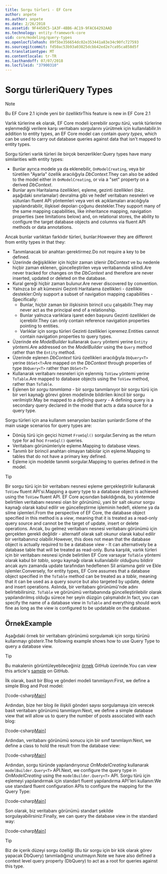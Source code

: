 ```yaml
---
title: Sorgu türleri - EF Core
author: anpete
ms.author: anpete
ms.date: 2/26/2018
ms.assetid: 9F4450C5-1A3F-4BB6-AC19-9FAC64292AAD
ms.technology: entity-framework-core
uid: core/modeling/query-types
ms.openlocfilehash: 89f5be356654dc02e353441a83e34c90fc727593
ms.sourcegitcommit: fd50ac53b93a03825dcbb42ed2e7ca95ca858d5f
ms.translationtype: MT
ms.contentlocale: tr-TR
ms.lasthandoff: 07/07/2018
ms.locfileid: "37900310"
---
```

# <a name="query-types"></a><span data-ttu-id="4befe-102">Sorgu türleri</span><span class="sxs-lookup"><span data-stu-id="4befe-102">Query Types</span></span>
> [!NOTE]
> <span data-ttu-id="4befe-103">Bu EF Core 2.1 içinde yeni bir özelliktir</span><span class="sxs-lookup"><span data-stu-id="4befe-103">This feature is new in EF Core 2.1</span></span>

<span data-ttu-id="4befe-104">Varlık türlerine ek olarak, EF Core modeli içerebilir _sorgu türü_, varlık türlerine eşlenmediği verilere karşı veritabanı sorgularını yürütmek için kullanılabilir.</span><span class="sxs-lookup"><span data-stu-id="4befe-104">In addition to entity types, an EF Core model can contain _query types_, which can be used to carry out database queries against data that isn't mapped to entity types.</span></span>

<span data-ttu-id="4befe-105">Sorgu türleri varlık türleri ile birçok benzerlikler:</span><span class="sxs-lookup"><span data-stu-id="4befe-105">Query types have many similarities with entity types:</span></span>

- <span data-ttu-id="4befe-106">Bunlar ayrıca modele ya da eklenebilir, `OnModelCreating`, veya bir türetilen "Ayarla" özellik aracılığıyla _DbContext_.</span><span class="sxs-lookup"><span data-stu-id="4befe-106">They can also be added to the model either in `OnModelCreating`, or via a "set" property on a derived _DbContext_.</span></span>
- <span data-ttu-id="4befe-107">Bunlar aynı Haritalama özellikleri, eşleme, gezinti özellikleri (bkz. aşağıdaki sınırlamalar) devralma gibi ve hedef veritabanı nesneleri ve sütunları fluent API yöntemleri veya veri ek açıklamaları aracılığıyla yapılandırabilir, ilişkisel depoları çoğunu destekler.</span><span class="sxs-lookup"><span data-stu-id="4befe-107">They support many of the same mapping capabilities, like inheritance mapping, navigation properties (see limitations below) and, on relational stores, the ability to configure the target database objects and columns via fluent API methods or data annotations.</span></span>

<span data-ttu-id="4befe-108">Ancak bunlar varlıktan farklıdır türleri, bunlar:</span><span class="sxs-lookup"><span data-stu-id="4befe-108">However they are different from entity types in that they:</span></span>

- <span data-ttu-id="4befe-109">Tanımlanacak bir anahtarı gerektirmez.</span><span class="sxs-lookup"><span data-stu-id="4befe-109">Do not require a key to be defined.</span></span>
- <span data-ttu-id="4befe-110">Üzerinde değişiklikler için hiçbir zaman izlenir _DbContext_ ve bu nedenle hiçbir zaman eklenen, güncelleştirilen veya veritabanında silindi.</span><span class="sxs-lookup"><span data-stu-id="4befe-110">Are never tracked for changes on the _DbContext_ and therefore are never inserted, updated or deleted on the database.</span></span>
- <span data-ttu-id="4befe-111">Kural gereği hiçbir zaman bulunur.</span><span class="sxs-lookup"><span data-stu-id="4befe-111">Are never discovered by convention.</span></span>
- <span data-ttu-id="4befe-112">Yalnızca bir alt kümesini Gezinti Haritalama özellikleri - özellikle destekler:</span><span class="sxs-lookup"><span data-stu-id="4befe-112">Only support a subset of navigation mapping capabilities - Specifically:</span></span>
  - <span data-ttu-id="4befe-113">Bunlar, hiçbir zaman bir ilişkisinin birincil ucu çalışabilir.</span><span class="sxs-lookup"><span data-stu-id="4befe-113">They may never act as the principal end of a relationship.</span></span>
  - <span data-ttu-id="4befe-114">Bunlar yalnızca varlıklara işaret eden başvuru Gezinti özellikleri de içerebilir.</span><span class="sxs-lookup"><span data-stu-id="4befe-114">They can only contain reference navigation properties pointing to entities.</span></span>
  - <span data-ttu-id="4befe-115">Varlıklar için sorgu türleri Gezinti özellikleri içeremez.</span><span class="sxs-lookup"><span data-stu-id="4befe-115">Entities cannot contain navigation properties to query types.</span></span>
- <span data-ttu-id="4befe-116">Üzerinde ele _ModelBuilder_ kullanarak `Query` yöntemi yerine `Entity` yöntemi.</span><span class="sxs-lookup"><span data-stu-id="4befe-116">Are addressed on the _ModelBuilder_ using the `Query` method rather than the `Entity` method.</span></span>
- <span data-ttu-id="4befe-117">Üzerinde eşlenen _DbContext_ türü özellikleri aracılığıyla `DbQuery<T>` yerine `DbSet<T>`</span><span class="sxs-lookup"><span data-stu-id="4befe-117">Are mapped on the _DbContext_ through properties of type `DbQuery<T>` rather than `DbSet<T>`</span></span>
- <span data-ttu-id="4befe-118">Kullanarak veritabanı nesneleri için eşlenmiş `ToView` yöntemi yerine `ToTable`.</span><span class="sxs-lookup"><span data-stu-id="4befe-118">Are mapped to database objects using the `ToView` method, rather than `ToTable`.</span></span>
- <span data-ttu-id="4befe-119">Eşlenen bir _sorgu tanımlama_ - bir sorgu tanımlanıyor bir sorgu türü için bir veri kaynağı görevi gören modelinde bildirilen ikincil bir sorgu verilmiştir.</span><span class="sxs-lookup"><span data-stu-id="4befe-119">May be mapped to a _defining query_ - A defining query is a secondary query declared in the model that acts a data source for a query type.</span></span>

<span data-ttu-id="4befe-120">Sorgu türleri için ana kullanım senaryoları bazıları şunlardır:</span><span class="sxs-lookup"><span data-stu-id="4befe-120">Some of the main usage scenarios for query types are:</span></span>

- <span data-ttu-id="4befe-121">Dönüş türü için geçici hizmet `FromSql()` sorgular.</span><span class="sxs-lookup"><span data-stu-id="4befe-121">Serving as the return type for ad hoc `FromSql()` queries.</span></span>
- <span data-ttu-id="4befe-122">Veritabanı görünümleriyle eşleme.</span><span class="sxs-lookup"><span data-stu-id="4befe-122">Mapping to database views.</span></span>
- <span data-ttu-id="4befe-123">Tanımlı bir birincil anahtarı olmayan tablolar için eşleme.</span><span class="sxs-lookup"><span data-stu-id="4befe-123">Mapping to tables that do not have a primary key defined.</span></span>
- <span data-ttu-id="4befe-124">Eşleme için modelde tanımlı sorgular.</span><span class="sxs-lookup"><span data-stu-id="4befe-124">Mapping to queries defined in the model.</span></span>

> [!TIP]
> <span data-ttu-id="4befe-125">Bir sorgu türü için bir veritabanı nesnesi eşleme gerçekleştirilir kullanarak `ToView` fluent API'si.</span><span class="sxs-lookup"><span data-stu-id="4befe-125">Mapping a query type to a database object is achieved using the `ToView` fluent API.</span></span> <span data-ttu-id="4befe-126">EF Core açısından bakıldığında, bu yöntemde belirtilen veritabanı nesnesi olan bir _görünümü_, yani bir salt okunur sorgu kaynağı olarak kabul edilir ve güncelleştirme işleminin hedefi, ekleme ya da silme işlemleri.</span><span class="sxs-lookup"><span data-stu-id="4befe-126">From the perspective of EF Core, the database object specified in this method is a _view_, meaning that it is treated as a read-only query source and cannot be the target of update, insert or delete operations.</span></span> <span data-ttu-id="4befe-127">Ancak, bu gelmez veritabanı nesnesi veritabanı görünümü için gerçekten gerekli değildir - alternatif olarak salt okunur olarak kabul edilir bir veritabanınız olabilir.</span><span class="sxs-lookup"><span data-stu-id="4befe-127">However, this does not mean that the database object is actually required to be a database view - It can alternatively be a database table that will be treated as read-only.</span></span> <span data-ttu-id="4befe-128">Buna karşılık, varlık türleri için bir veritabanı nesnesi içinde belirtilen EF Core varsayar `ToTable` yöntemi olarak kabul bir _tablo_, sorgu kaynağı olarak kullanılabilir olduğunu bildirir ancak aynı zamanda update tarafından hedeflenen Sil anlamına gelir ve Ekle işlemler.</span><span class="sxs-lookup"><span data-stu-id="4befe-128">Conversely, for entity types, EF Core assumes that a database object specified in the `ToTable` method can be treated as a _table_, meaning that it can be used as a query source but also targeted by update, delete and insert operations.</span></span> <span data-ttu-id="4befe-129">Aslında, bir veritabanı görünümü'nde adını belirtebilirsiniz. `ToTable` ve görünümü veritabanında güncelleştirilebilir olarak yapılandırılmış olduğu sürece her şeyin düzgün çalışmalıdır.</span><span class="sxs-lookup"><span data-stu-id="4befe-129">In fact, you can specify the name of a database view in `ToTable` and everything should work fine as long as the view is configured to be updatable on the database.</span></span>

## <a name="example"></a><span data-ttu-id="4befe-130">Örnek</span><span class="sxs-lookup"><span data-stu-id="4befe-130">Example</span></span>

<span data-ttu-id="4befe-131">Aşağıdaki örnek bir veritabanı görünümü sorgulamak için sorgu türünü kullanmayı gösterir.</span><span class="sxs-lookup"><span data-stu-id="4befe-131">The following example shows how to use Query Type to query a database view.</span></span>

> [!TIP]
> <span data-ttu-id="4befe-132">Bu makalenin görüntüleyebileceğiniz [örnek](https://github.com/aspnet/EntityFrameworkCore/tree/dev/samples/QueryTypes) GitHub üzerinde.</span><span class="sxs-lookup"><span data-stu-id="4befe-132">You can view this article's [sample](https://github.com/aspnet/EntityFrameworkCore/tree/dev/samples/QueryTypes) on GitHub.</span></span>

<span data-ttu-id="4befe-133">İlk olarak, basit bir Blog ve gönderi modeli tanımlayın:</span><span class="sxs-lookup"><span data-stu-id="4befe-133">First, we define a simple Blog and Post model:</span></span>

[!code-csharp[Main](../../../efcore-repo/samples/QueryTypes/Program.cs#Entities)]

<span data-ttu-id="4befe-134">Ardından, bize her blog ile ilişkili gönderi sayısı sorgulamaya izin verecek basit veritabanı görünümü tanımlayın:</span><span class="sxs-lookup"><span data-stu-id="4befe-134">Next, we define a simple database view that will allow us to query the number of posts associated with each blog:</span></span>

[!code-csharp[Main](../../../efcore-repo/samples/QueryTypes/Program.cs#View)]

<span data-ttu-id="4befe-135">Ardından, veritabanı görünümü sonucu için bir sınıf tanımlayın:</span><span class="sxs-lookup"><span data-stu-id="4befe-135">Next, we define a class to hold the result from the database view:</span></span>

[!code-csharp[Main](../../../efcore-repo/samples/QueryTypes/Program.cs#QueryType)]

<span data-ttu-id="4befe-136">Ardından, sorgu türünde yapılandırıyoruz _OnModelCreating_ kullanarak `modelBuilder.Query<T>` API.</span><span class="sxs-lookup"><span data-stu-id="4befe-136">Next, we configure the query type in _OnModelCreating_ using the `modelBuilder.Query<T>` API.</span></span>
<span data-ttu-id="4befe-137">Sorgu türü için eşlemeyi yapılandırmak için standart fluent yapılandırma API'leri kullanın:</span><span class="sxs-lookup"><span data-stu-id="4befe-137">We use standard fluent configuration APIs to configure the mapping for the Query Type:</span></span>

[!code-csharp[Main](../../../efcore-repo/samples/QueryTypes/Program.cs#Configuration)]

<span data-ttu-id="4befe-138">Son olarak, biz veritabanı görünümü standart şekilde sorgulayabilirsiniz:</span><span class="sxs-lookup"><span data-stu-id="4befe-138">Finally, we can query the database view in the standard way:</span></span>

[!code-csharp[Main](../../../efcore-repo/samples/QueryTypes/Program.cs#Query)]

> [!TIP]
> <span data-ttu-id="4befe-139">Biz de içerik düzeyi sorgu özelliği (Bu tür sorgu için bir kök olarak görev yapacak DbQuery) tanımladığınız unutmayın.</span><span class="sxs-lookup"><span data-stu-id="4befe-139">Note we have also defined a context level query property (DbQuery) to act as a root for queries against this type.</span></span>
